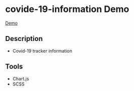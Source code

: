 # covide-19-information Demo
[Demo](https://ted808387.github.io/covide-19-information/)

## Description
- Covid-19 tracker information

## Tools
- Chart.js
- SCSS
